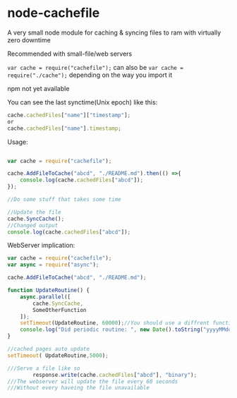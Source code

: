 # node-cachefile
A very small node module for caching &amp; syncing files to ram with virtually zero downtime

Recommended with small-file/web servers

`var cache = require("cachefile");` can also be `var cache = require("./cache");` depending on the way you import it

npm not yet available

You can see the last synctime(Unix epoch) like this:
```js
cache.cachedFiles["name"]["timestamp"];
or
cache.cachedFiles["name"].timestamp;
```


Usage:
```js

var cache = require("cachefile");

cache.AddFileToCache("abcd", "./README.md").then(() =>{
    console.log(cache.cachedFiles["abcd"]);
});

//Do some stuff that takes some time

//Update the file
cache.SyncCache();
//Changed output
console.log(cache.cachedFiles["abcd"]);
```

WebServer implication:
```js
var cache = require("cachefile");
var async = require("async");

cache.AddFileToCache("abcd", "./README.md");

function UpdateRoutine() {
    async.parallel([
        cache.SyncCache,
        SomeOtherFunction
    ]);
    setTimeout(UpdateRoutine, 60000);//You should use a diffrent function
    console.log("Did periodic routine: ", new Date().toString("yyyyMMddHHmmss"));
}

//cached pages auto update
setTimeout( UpdateRoutine,5000);

///Serve a file like so
        response.write(cache.cachedFiles["abcd"], "binary");
///The webserver will update the file every 60 seconds
///Without every haveing the file unavailable

```